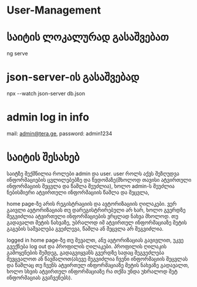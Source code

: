 # User-Management

# საიტის ლოკალურად გასაშვებათ
ng serve

# json-server-ის გასაშვებად
npx --watch  json-server db.json

# admin log in info
mail: admin@tera.ge, 
password: admin1234

# საიტის შესახებ
საიტზე შექმნილია როლები admin და user. user როლს აქვს შეზღუდვა ინფორმაციების ცვლილებებზე და წვდომაზე(მხოლოდ თავისი ატვირთული ინფორმაციის შეცვლა და წაშლა შეუძლია), ხოლო admin-ს შეუძლია ნებისმიერი ატვირთული ინფორმაციის წაშლა და შეცვლა,

home page-ზე არის რეგისტრაციის და ავტორიზაციის ღილაკები. ვერ გაივლი ავტორიზაციას თუ დარეგისტრირებული არ ხარ, ხოლო გვერდზე შეგვიძლია ატვირთული ინფორმაციების ვრცლად ნახვა მხოლოდ. თუ გადავალთ მეტის ნახვაზე, უბრალოდ იმ ატვირთულ ინფორმაციაზე მეტის გაგების საშვალება გვეძლევა, წაშლა ან შეცვლა არ შეგვიძლია.

logged in home page-ზე თუ შევალთ, ანუ ავტორიზაციას გავივლით, უკვე გვექნება log out და პროფილის ღილაკები. პროფილის ღილაკის გამოყენების შემდეგ, გადაგვიყვანს გვერდზე სადაც შეგვეძლება შევცვალოთ ან წავშალოთ(ასევე შეგვიძლია ჩვენი ინფორმაციის შეცვლას და წაშლაც თუ ჩვენს ატვირთულ ინფორმაციაზე მეტის ნახვაზე გადავალთ, ხოლო სხვის ატვირთულ ინფორმაციაზე რა თქმა უნდა უbრალოდ მეტ ინფორმაციას გვაჩვენებს).
